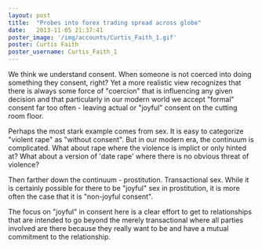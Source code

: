 ```yaml
---
layout: post
title:  "Probes into forex trading spread across globe"
date:   2013-11-05 21:37:41
poster_image: '/img/accounts/Curtis_Faith_1.gif'
poster: Curtis Faith
poster_username: Curtis_Faith_1
---
```


We think we understand consent. When someone is not coerced into doing something they consent, right? Yet a more realistic view recognizes that there is always some force of "coercion" that is influencing any given decision and that particularly in our modern world we accept "formal" consent far too often - leaving actual or "joyful" consent on the cutting room floor.

Perhaps the most stark example comes from sex. It is easy to categorize "violent rape" as "without consent". But in our modern era, the continuum is complicated. What about rape where the violence is implict or only hinted at? What about a version of 'date rape' where there is no obvious threat of violence?

Then farther down the continuum - prostitution. Transactional sex. While it is certainly possible for there to be "joyful" sex in prostitution, it is more often the case that it is "non-joyful consent".

The focus on "joyful" in consent here is a clear effort to get to relationships that are intended to go beyond the merely transactional where all parties involved are there because they really want to be and have a mutual commitment to the relationship.
